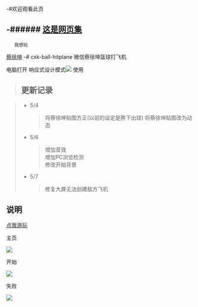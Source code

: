 -#欢迎观看此页

-######  [这是网页集](http://tools.bugscaner.com/google/)
-
       我想玩
  [蔡徐坤](https://www.lightcolour.cn/cxk-ball-hitplane/)
-# cxk-ball-hitplane
微信蔡徐坤篮球打飞机

电脑打开 响应式设计模式<img src="https://raw.githubusercontent.com/Lightcolour-666/cxk-ball-hitplane/master/md/4.jpg"> 使用
  
> ## 更新记录

> * 5/4 
>      >将蔡徐坤贴图方正(以前的设定是胯下出球) 
>      >将蔡徐坤贴图改为动态  
> * 5/6 
>      >增加音效  
>      >增加PC浏览检测  
>      >修改开始背景  
> * 5/7
>      >修复大屏无法创建敌方飞机


## 说明
<a href="https://lightcolour-666.github.io/cxk-ball-hitplane/">点我游玩</a>

主页

<img src="https://raw.githubusercontent.com/Lightcolour-666/cxk-ball-hitplane/master/md/1.png">
  
开始

<img src="https://raw.githubusercontent.com/Lightcolour-666/cxk-ball-hitplane/master/md/2.jpg">
  
失败

<img src="https://raw.githubusercontent.com/Lightcolour-666/cxk-ball-hitplane/master/md/3.jpg">

